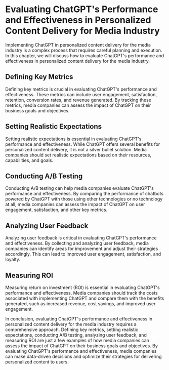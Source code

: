 Evaluating ChatGPT's Performance and Effectiveness in Personalized Content Delivery for Media Industry
================================================================================================================================================================================================

Implementing ChatGPT in personalized content delivery for the media industry is a complex process that requires careful planning and execution. In this chapter, we will discuss how to evaluate ChatGPT's performance and effectiveness in personalized content delivery for the media industry.

Defining Key Metrics
--------------------

Defining key metrics is crucial in evaluating ChatGPT's performance and effectiveness. These metrics can include user engagement, satisfaction, retention, conversion rates, and revenue generated. By tracking these metrics, media companies can assess the impact of ChatGPT on their business goals and objectives.

Setting Realistic Expectations
------------------------------

Setting realistic expectations is essential in evaluating ChatGPT's performance and effectiveness. While ChatGPT offers several benefits for personalized content delivery, it is not a silver bullet solution. Media companies should set realistic expectations based on their resources, capabilities, and goals.

Conducting A/B Testing
----------------------

Conducting A/B testing can help media companies evaluate ChatGPT's performance and effectiveness. By comparing the performance of chatbots powered by ChatGPT with those using other technologies or no technology at all, media companies can assess the impact of ChatGPT on user engagement, satisfaction, and other key metrics.

Analyzing User Feedback
-----------------------

Analyzing user feedback is critical in evaluating ChatGPT's performance and effectiveness. By collecting and analyzing user feedback, media companies can identify areas for improvement and adjust their strategies accordingly. This can lead to improved user engagement, satisfaction, and loyalty.

Measuring ROI
-------------

Measuring return on investment (ROI) is essential in evaluating ChatGPT's performance and effectiveness. Media companies should track the costs associated with implementing ChatGPT and compare them with the benefits generated, such as increased revenue, cost savings, and improved user engagement.

In conclusion, evaluating ChatGPT's performance and effectiveness in personalized content delivery for the media industry requires a comprehensive approach. Defining key metrics, setting realistic expectations, conducting A/B testing, analyzing user feedback, and measuring ROI are just a few examples of how media companies can assess the impact of ChatGPT on their business goals and objectives. By evaluating ChatGPT's performance and effectiveness, media companies can make data-driven decisions and optimize their strategies for delivering personalized content to users.

